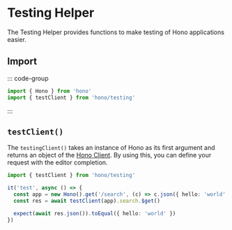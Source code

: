 # Testing Helper

The Testing Helper provides functions to make testing of Hono applications easier.

## Import

::: code-group

```ts [npm]
import { Hono } from 'hono'
import { testClient } from 'hono/testing'
```

:::

## `testClient()`

The `testingClient()` takes an instance of Hono as its first argument and returns an object of the [Hono Client](/docs/guides/rpc#client). By using this, you can define your request with the editor completion.

```ts
import { testClient } from 'hono/testing'

it('test', async () => {
  const app = new Hono().get('/search', (c) => c.json({ hello: 'world' }))
  const res = await testClient(app).search.$get()

  expect(await res.json()).toEqual({ hello: 'world' })
})
```
